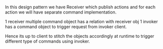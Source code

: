 In this design pattern we have Receiver which publish actions and for each action 
we will have separate command implementation. 

1 receiver
multiple command object has a relation with receiver obj
1 invoker has a command object to trigger request from invoker client. 

Hence its up to client to stitch the objects accordingly at runtime to trigger different
type of commands using invoker.